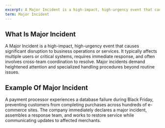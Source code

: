 ```yaml
---
excerpt: A Major Incident is a high-impact, high-urgency event that causes significant disruption to business operations or services.
term: Major Incident
---
```

## What Is Major Incident

A Major Incident is a high-impact, high-urgency event that causes significant disruption to business operations or services. It typically affects multiple users or critical systems, requires immediate response, and often involves cross-team coordination to resolve. Major incidents demand heightened attention and specialized handling procedures beyond routine issues.

## Example Of Major Incident

A payment processor experiences a database failure during Black Friday, preventing customers from completing purchases across hundreds of e-commerce sites. The company immediately declares a major incident, assembles a response team, and works to restore service while communicating updates to affected merchants.